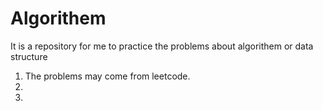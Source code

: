 # Algorithem
It is a repository for me to practice the problems about algorithem or data structure
1. The problems may come from leetcode.
2. 
3.